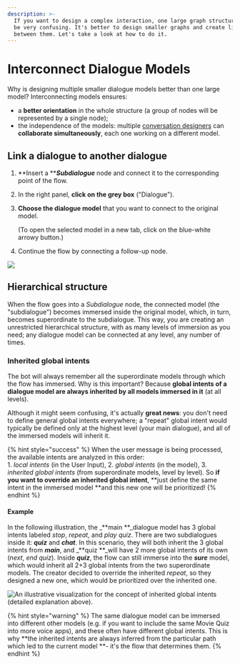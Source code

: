 ```yaml
---
description: >-
  If you want to design a complex interaction, one large graph structure could
  be very confusing. It's better to design smaller graphs and create links
  between them. Let's take a look at how to do it.
---
```


# Interconnect Dialogue Models

Why is designing multiple smaller dialogue models better than one large model? Interconnecting models ensures:

* a **better orientation** in the whole structure (a group of nodes will be represented by a single node);
* the independence of the models: multiple [conversation designers](broken-reference) can **collaborate simultaneously**, each one working on a different model.

## Link a dialogue to another dialogue

1. **Insert a **_**Subdialogue**_ node and connect it to the corresponding point of the flow.
2. In the right panel, **click on the grey box** ("Dialogue").
3.  **Choose the dialogue model** that you want to connect to the original model.

    (To open the selected model in a new tab, click on the blue-white arrowy button.)
4. Continue the flow by connecting a follow-up node.

![](../../.gitbook/assets/subdg.gif)

## **Hierarchical structure**

When the flow goes into a _Subdialogue_ node, the connected model (the "subdialogue") becomes immersed inside the original model, which, in turn, becomes superordinate to the subdialogue. This way, you are creating an unrestricted hierarchical structure, with as many levels of immersion as you need; any dialogue model can be connected at any level, any number of times.

### Inherited global intents

The bot will always remember all the superordinate models through which the flow has immersed. Why is this important? Because **global intents of a dialogue model are always inherited by all models immersed in it** (at all levels).

Although it might seem confusing, it's actually **great news**: you don't need to define general global intents everywhere; a "repeat" global intent would typically be defined only at the highest level (your main dialogue), and all of the immersed models will inherit it.

{% hint style="success" %}
When the user message is being processed, the available intents are analyzed in this order:\
1\. _local intents_ (in the User Input), 2. _global intents_ (in the model), 3. _inherited global intents_ (from superordinate models, level by level). So **if you want to override an inherited global intent**, **just define the same intent in the immersed model **and this new one will be prioritized!
{% endhint %}

#### Example

In the following illustration, the _**main **_dialogue model has 3 global intents labeled _stop_, _repeat_, and _play quiz_. There are two subdialogues inside it: _**quiz**_ and _**chat**_. In this scenario, they will both inherit the 3 global intents from _**main**_, and _**quiz **_will have 2 more global intents of its own (_next_, _end quiz_). Inside _**quiz**_, the flow can still immerse into the _**sure**_ model, which would inherit all 2+3 global intents from the two superordinate models. The creator decided to override the inherited _repeat_, so they designed a new one, which would be prioritized over the inherited one.

![An illustrative visualization for the concept of inherited global intents (detailed explanation above). ](../../.gitbook/assets/untitled-presentation-1b-.png)

{% hint style="warning" %}
The same dialogue model can be immersed into different other models (e.g. if you want to include the same Movie Quiz into more voice apps), and these often have different global intents. This is why **the inherited intents are always inferred from the particular path which led to the current model **- it's the flow that determines them.
{% endhint %}

